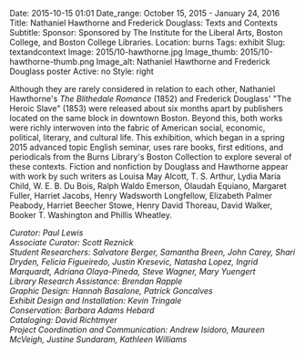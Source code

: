 Date: 2015-10-15 01:01 
Date_range: October 15, 2015 - January 24, 2016
Title: Nathaniel Hawthorne and Frederick Douglass: Texts and Contexts 
Subtitle:
Sponsor: Sponsored by The Institute for the Liberal Arts, Boston College, and Boston College Libraries.
Location: burns
Tags: exhibit
Slug: textandcontext 
Image: 2015/10-hawthorne.jpg
Image_thumb: 2015/10-hawthorne-thumb.png
Image_alt: Nathaniel Hawthorne and Frederick Douglass poster
Active: no
Style: right

Although they are rarely considered in relation to each other, Nathaniel Hawthorne's <em>The Blithedale Romance</em> (1852) and Frederick Douglass' &quot;The Heroic Slave&quot; (1853) were released   about six months apart by publishers located on the same block in   downtown Boston. Beyond this, both works were richly interwoven into the   fabric of American social, economic, political, literary, and cultural   life. This exhibition, which began in a spring 2015 advanced topic   English seminar, uses rare books, first editions, and periodicals from   the Burns Library's Boston Collection to explore several of these   contexts. Fiction and nonfiction by Douglass and Hawthorne appear with   work by such writers as Louisa May Alcott, T. S. Arthur, Lydia Maria   Child, W. E. B. Du Bois, Ralph Waldo Emerson, Olaudah Equiano, Margaret   Fuller, Harriet Jacobs, Henry Wadsworth Longfellow, Elizabeth Palmer   Peabody, Harriet Beecher Stowe, Henry David Thoreau, David Walker,   Booker T. Washington and Phillis Wheatley.

<em>Curator: Paul Lewis<br />
  Associate Curator: Scott Reznick<br />
  Student Researchers: Salvatore Berger, Samantha Breen, John Carey,   Shari Dryden, Felicia Figueiredo, Justin Kresevic, Natasha Lopez, Ingrid   Marquardt, Adriana Olaya-Pineda, Steve Wagner, Mary Yuengert<br />
  Library Research Assistance: Brendan Rapple<br />
  Graphic Design: Hannah Basalone, Patrick Goncalves<br />
  Exhibit Design and Installation: Kevin Tringale<br />
  Conservation: Barbara Adams Hebard<br />
  Cataloging: David Richtmyer<br />
  Project Coordination and Communication: Andrew Isidoro, Maureen McVeigh, Justine Sundaram, Kathleen Williams</em>

<!--

Active:
    Yes (will appear on Exhibit's homepage)
    No (will not appear on Exhibit's homepage, but will appear in archives)

Gallery locations: 
    Burns Library (burns)
    Theology and Ministry Library (tml)
    O'Neill Level One (lvl1)
    O'Neill Level Three (lvl3)
    O'Neill Reading Room (reading)
    O'Neill Reading Room Back Wall (backwall)
    O'Neill Lobby (lobby)
    History Dept, Stokes Hall (stokes)
    Bapst Exhibits (bapsts)
    Archived Bapst Exhibits (bapstsarchive)
  
Need spaces for:

  Virtual Exhibits (virtual)
  Tip O'Neill (tiponeill)

Style:
    Poster on left, text on right (default)
    Poster on right, text on left (right)
    Poster large, centered above text (middle_top)
    Poster large, centered below text (middle_down)

-->

